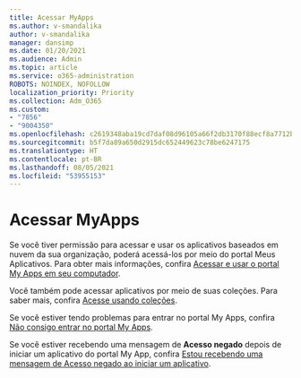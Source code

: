 ```yaml
---
title: Acessar MyApps
ms.author: v-smandalika
author: v-smandalika
manager: dansimp
ms.date: 01/20/2021
ms.audience: Admin
ms.topic: article
ms.service: o365-administration
ROBOTS: NOINDEX, NOFOLLOW
localization_priority: Priority
ms.collection: Adm_O365
ms.custom:
- "7856"
- "9004350"
ms.openlocfilehash: c2619348aba19cd7daf08d96105a66f2db3170f88ecf8a7712bdfab7d457887d
ms.sourcegitcommit: b5f7da89a650d2915dc652449623c78be6247175
ms.translationtype: HT
ms.contentlocale: pt-BR
ms.lasthandoff: 08/05/2021
ms.locfileid: "53955153"
---
```

# <a name="access-myapps"></a>Acessar MyApps

Se você tiver permissão para acessar e usar os aplicativos baseados em nuvem da sua organização, poderá acessá-los por meio do portal Meus Aplicativos. Para obter mais informações, confira [Acessar e usar o portal My Apps em seu computador](https://docs.microsoft.com/azure/active-directory/user-help/my-apps-portal-end-user-access#access-and-use-the-my-apps-portal-on-your-computer).

Você também pode acessar aplicativos por meio de suas coleções. Para saber mais, confira [Acesse usando coleções](https://docs.microsoft.com/azure/active-directory/user-help/my-applications-portal-workspaces#access-apps-using-collections).

Se você estiver tendo problemas para entrar no portal My Apps, confira [Não consigo entrar no portal My Apps](https://docs.microsoft.com/azure/active-directory/user-help/my-apps-portal-end-user-troubleshoot#i-cant-sign-in-to-the-my-apps-portal).

Se você estiver recebendo uma mensagem de **Acesso negado** depois de iniciar um aplicativo do portal My App, confira [Estou recebendo uma mensagem de Acesso negado ao iniciar um aplicativo](https://docs.microsoft.com/azure/active-directory/user-help/my-apps-portal-end-user-troubleshoot#im-getting-an-access-denied-message-when-i-start-an-app).

